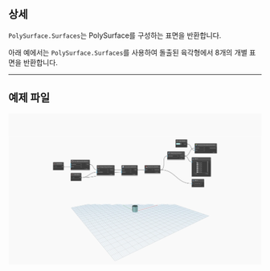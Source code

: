## 상세
`PolySurface.Surfaces`는 PolySurface를 구성하는 표면을 반환합니다.

아래 예에서는 `PolySurface.Surfaces`를 사용하여 돌출된 육각형에서 8개의 개별 표면을 반환합니다.


___
## 예제 파일

![PolySurface.Surfaces](./Autodesk.DesignScript.Geometry.PolySurface.Surfaces_img.jpg)
